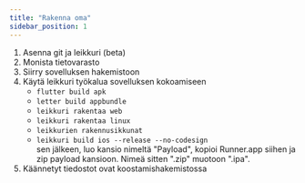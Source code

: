 ```yaml
---
title: "Rakenna oma"
sidebar_position: 1
---
```


1. Asenna git ja leikkuri (beta)
2. Monista tietovarasto
3. Siirry sovelluksen hakemistoon
4. Käytä leikkuri työkalua sovelluksen kokoamiseen
   * `flutter build apk`
   * `letter build appbundle`
   * `leikkuri rakentaa web`
   * `leikkuri rakentaa linux`
   * `leikkurien rakennusikkunat`
   * `leikkuri build ios --release --no-codesign`\
     sen jälkeen, luo kansio nimeltä "Payload", kopioi Runner.app siihen ja zip payload kansioon. Nimeä sitten ".zip" muotoon ".ipa".
5. Käännetyt tiedostot ovat koostamishakemistossa
